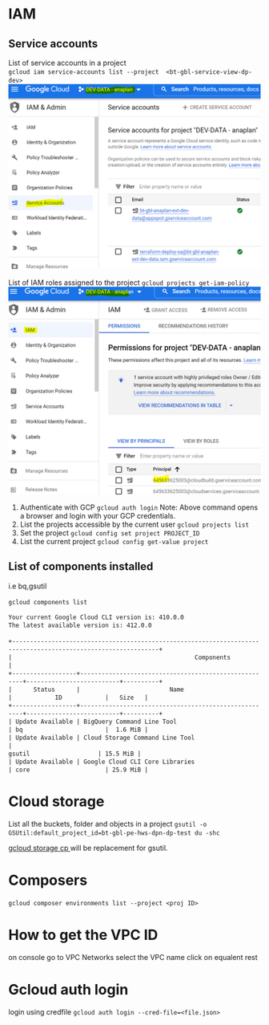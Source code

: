 # IAM
## Service accounts
List of service accounts in a project  
`gcloud iam service-accounts list --project  <bt-gbl-service-view-dp-dev>`
![](2022-11-07-18-11-02.png)

List of IAM roles assigned to the project
`gcloud projects get-iam-policy`
![](2022-11-07-18-10-09.png)


1. Authenticate with GCP
	`gcloud auth login`
	Note: Above command opens a browser and login with your GCP credentials.
2. List the projects accessible by the current user
	`gcloud projects list`
3. Set the project
	`gcloud config set project PROJECT_ID`
4. List the current project
	`gcloud config get-value project`

## List of components installed
i.e bq,gsutil

`gcloud components list`
```
Your current Google Cloud CLI version is: 410.0.0
The latest available version is: 412.0.0

+---------------------------------------------------------------------------------------------------------------+
|                                                   Components                                                  |
+------------------+------------------------------------------------------+--------------------------+----------+
|      Status      |                         Name                         |            ID            |   Size   |
+------------------+------------------------------------------------------+--------------------------+----------+
| Update Available | BigQuery Command Line Tool                           | bq                       |  1.6 MiB |
| Update Available | Cloud Storage Command Line Tool                      | 
gsutil                   | 15.5 MiB |
| Update Available | Google Cloud CLI Core Libraries                      | core                     | 25.9 MiB |
```

# Cloud storage

List all the buckets, folder and objects in a project
`gsutil -o GSUtil:default_project_id=bt-gbl-pe-hws-dpn-dp-test du -shc`

[gcloud storage cp ](https://cloud.google.com/sdk/gcloud/reference/storage/cp)
will be replacement for gsutil.

# Composers
`gcloud composer environments list --project <proj ID>`

# How to get the VPC ID
on console go to VPC Networks
select the VPC name
click on equalent rest

# Gcloud auth login
login using credfile
`gcloud auth login --cred-file=<file.json>`
